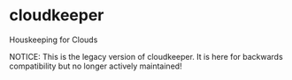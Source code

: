 # cloudkeeper
Houskeeping for Clouds

NOTICE: This is the legacy version of cloudkeeper. It is here for backwards compatibility but no longer actively maintained!
